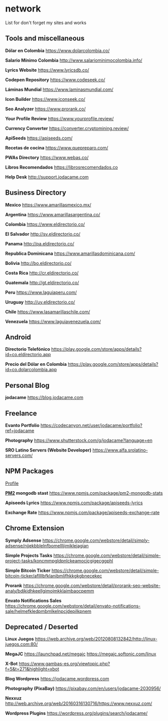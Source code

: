 # network
List for don't forget my sites and works

## Tools and miscellaneous

**Dólar en Colombia**
https://www.dolarcolombia.co/

**Salario Mínimo Colombia**
http://www.salariominimocolombia.info/

**Lyrics Website**
https://www.lyricsdb.co/

**Codepen Repository**
https://www.codeseek.co/

**Láminas Mundial**
https://www.laminasmundial.com/

**Icon Builder**
https://www.iconseek.co/

**Seo Analyzer**
https://www.prorank.co/

**Your Profile Review**
https://www.yourprofile.review/

**Currency Converter**
https://converter.cryptomining.review/

**ApiSeeds**
https://apiseeds.com/

**Recetas de cocina**
https://www.quepreparo.com/

**PWAs Directory**
https://www.webas.co/

**Libros Recomendados**
https://librosrecomendados.co

**Help Desk**
http://support.jodacame.com

## Business Directory

**Mexico**
https://www.amarillasmexico.mx/

**Argentina**
https://www.amarillasargentina.co/

**Colombia**
https://www.eldirectorio.co/

**El Salvador**
http://sv.eldirectorio.co/

**Panama**
http://pa.eldirectorio.co/

**Republica Dominicana**
https://www.amarillasdominicana.com/

**Bolivia**
http://bo.eldirectorio.co/

**Costa Rica**
http://cr.eldirectorio.co/

**Guatemala**
http://gt.eldirectorio.co/

**Peru**
https://www.laguiaperu.com/

**Uruguay**
http://uy.eldirectorio.co/

**Chile**
https://www.lasamarillaschile.com/

**Venezuela**
https://www.laguiavenezuela.com/


## Android 

**Directorio Telefónico**
https://play.google.com/store/apps/details?id=co.eldirectorio.app

**Precio del Dólar en Colombia**
https://play.google.com/store/apps/details?id=co.dolarcolombia.app

## Personal Blog

**jodacame**
https://blog.jodacame.com


## Freelance

**Evanto Portfolio**
https://codecanyon.net/user/jodacame/portfolio?ref=jodacame

**Photography**
https://www.shutterstock.com/g/jodacame?language=en

**SRO Latino Servers (Website Developer)**
https://www.alfa.srolatino-servers.com/

## NPM Packages
[Profile](https://www.npmjs.com/~jodacame)

**[PM2](https://github.com/Unitech/pm2)
 mongodb stast**
https://www.npmjs.com/package/pm2-mongodb-stats

**Apiseeds Lyrics**
https://www.npmjs.com/package/apiseeds-lyrics

**Exchange Rate**
https://www.npmjs.com/package/apiseeds-exchange-rate

## Chrome Extension

**Symply Adsense**
https://chrome.google.com/webstore/detail/simply-adsense/njjekbblelnfbomellljimiklejagian

**Simple Projects Tasks**
https://chrome.google.com/webstore/detail/simple-project-tasks/koncmmpgldpnlckeamocjcgigecggphl

**Simple Bitcoin Ticker**
https://chrome.google.com/webstore/detail/simple-bitcoin-ticker/afllllbfklanibmljfhkkgkgbnecekec

**Prorank**
https://chrome.google.com/webstore/detail/prorank-seo-website-analy/bdjkidhkeellgimojmkklaimbaocpemm

**Envato Notifications Sales**
https://chrome.google.com/webstore/detail/envato-notifications-sale/helmefkledpmbmlkelnpcjdepilkpnem

## Deprecated / Deserted

**Linux Juegos**
https://web.archive.org/web/20120808132842/http://linux-juegos.com:80/

**MegaJC** 
https://launchpad.net/megajc
https://megajc.softonic.com/linux

**X-Bot**
https://www.gambas-es.org/viewtopic.php?f=5&t=271&highlight=xbot

**Blog Wordpress**
https://jodacame.wordpress.com

**Photography (PixaBay)**
https://pixabay.com/en/users/jodacame-2030956/

**Nexxuz**
http://web.archive.org/web/20160316130716/https://www.nexxuz.com/

**Wordpress Plugins**
https://wordpress.org/plugins/search/jodacame/








